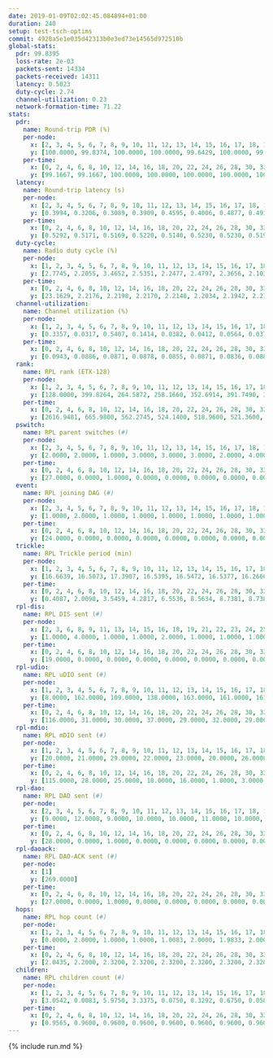 ```yaml
---
date: 2019-01-09T02:02:45.084894+01:00
duration: 240
setup: test-tsch-optims
commit: 4928a5e1e035d42313b0e3ed73e14565d972510b
global-stats:
  pdr: 99.8395
  loss-rate: 2e-03
  packets-sent: 14334
  packets-received: 14311
  latency: 0.5023
  duty-cycle: 2.74
  channel-utilization: 0.23
  network-formation-time: 71.22
stats:
  pdr:
    name: Round-trip PDR (%)
    per-node:
      x: [2, 3, 4, 5, 6, 7, 8, 9, 10, 11, 12, 13, 14, 15, 16, 17, 18, 19, 20, 21, 22, 23, 24, 25]
      y: [100.0000, 99.8374, 100.0000, 100.0000, 99.6429, 100.0000, 99.8291, 99.6748, 99.4949, 99.3031, 100.0000, 100.0000, 99.5208, 100.0000, 99.6390, 100.0000, 99.6569, 100.0000, 99.8322, 100.0000, 99.8333, 99.8361, 100.0000, 100.0000]
    per-time:
      x: [0, 2, 4, 6, 8, 10, 12, 14, 16, 18, 20, 22, 24, 26, 28, 30, 32, 34, 36, 38, 40, 42, 44, 46, 48, 50, 52, 54, 56, 58, 60, 62, 64, 66, 68, 70, 72, 74, 76, 78, 80, 82, 84, 86, 88, 90, 92, 94, 96, 98, 100, 102, 104, 106, 108, 110, 112, 114, 116, 118, 120, 122, 124, 126, 128, 130, 132, 134, 136, 138, 140, 142, 144, 146, 148, 150, 152, 154, 156, 158, 160, 162, 164, 166, 168, 170, 172, 174, 176, 178, 180, 182, 184, 186, 188, 190, 192, 194, 196, 198, 200, 202, 204, 206, 208, 210, 212, 214, 216, 218, 220, 222, 224, 226, 228, 230, 232, 234, 236, 238, 240]
      y: [99.1667, 99.1667, 100.0000, 100.0000, 100.0000, 100.0000, 100.0000, 100.0000, 100.0000, 100.0000, 100.0000, 100.0000, 100.0000, 100.0000, 100.0000, 100.0000, 100.0000, 100.0000, 100.0000, 100.0000, 100.0000, 100.0000, 100.0000, 100.0000, 100.0000, 100.0000, 100.0000, 100.0000, 100.0000, 100.0000, 100.0000, 100.0000, 100.0000, 100.0000, 100.0000, 100.0000, 100.0000, 100.0000, 100.0000, 100.0000, 100.0000, 100.0000, 100.0000, 100.0000, 100.0000, 99.1667, 100.0000, 100.0000, 100.0000, 100.0000, 100.0000, 100.0000, 100.0000, 100.0000, 100.0000, 100.0000, 100.0000, 100.0000, 100.0000, 100.0000, 100.0000, 100.0000, 100.0000, 100.0000, 100.0000, 100.0000, 100.0000, 100.0000, 100.0000, 100.0000, 100.0000, 100.0000, 100.0000, 100.0000, 100.0000, 100.0000, 100.0000, 100.0000, 100.0000, 100.0000, 100.0000, 100.0000, 100.0000, 100.0000, 100.0000, 100.0000, 100.0000, 100.0000, 100.0000, 100.0000, 100.0000, 100.0000, 100.0000, 100.0000, 100.0000, 100.0000, 100.0000, 100.0000, 100.0000, 100.0000, 100.0000, 100.0000, 100.0000, 100.0000, 100.0000, 100.0000, 100.0000, 100.0000, 100.0000, 100.0000, 100.0000, 100.0000, 100.0000, 100.0000, 100.0000, 100.0000, 100.0000, 100.0000, 83.3333, 100.0000, null]
  latency:
    name: Round-trip latency (s)
    per-node:
      x: [2, 3, 4, 5, 6, 7, 8, 9, 10, 11, 12, 13, 14, 15, 16, 17, 18, 19, 20, 21, 22, 23, 24, 25]
      y: [0.3994, 0.3206, 0.3089, 0.3909, 0.4595, 0.4006, 0.4877, 0.4919, 0.4013, 0.4919, 0.4638, 0.4113, 0.5151, 0.5538, 0.5358, 0.4824, 0.5138, 0.5838, 0.5580, 0.5780, 0.6526, 0.6997, 0.7246, 0.6337]
    per-time:
      x: [0, 2, 4, 6, 8, 10, 12, 14, 16, 18, 20, 22, 24, 26, 28, 30, 32, 34, 36, 38, 40, 42, 44, 46, 48, 50, 52, 54, 56, 58, 60, 62, 64, 66, 68, 70, 72, 74, 76, 78, 80, 82, 84, 86, 88, 90, 92, 94, 96, 98, 100, 102, 104, 106, 108, 110, 112, 114, 116, 118, 120, 122, 124, 126, 128, 130, 132, 134, 136, 138, 140, 142, 144, 146, 148, 150, 152, 154, 156, 158, 160, 162, 164, 166, 168, 170, 172, 174, 176, 178, 180, 182, 184, 186, 188, 190, 192, 194, 196, 198, 200, 202, 204, 206, 208, 210, 212, 214, 216, 218, 220, 222, 224, 226, 228, 230, 232, 234, 236, 238, 240]
      y: [0.5292, 0.5171, 0.5169, 0.5220, 0.5140, 0.5230, 0.5230, 0.5199, 0.4698, 0.4829, 0.5129, 0.5318, 0.5053, 0.5124, 0.5050, 0.4832, 0.5176, 0.5360, 0.5254, 0.5098, 0.5172, 0.5152, 0.5377, 0.5217, 0.5460, 0.5171, 0.5125, 0.5182, 0.5099, 0.5232, 0.4997, 0.5010, 0.4950, 0.5011, 0.5055, 0.5027, 0.5039, 0.4752, 0.4961, 0.4916, 0.4826, 0.5133, 0.5049, 0.4853, 0.5041, 0.4930, 0.4703, 0.4898, 0.4829, 0.4879, 0.4720, 0.4810, 0.4882, 0.4971, 0.5153, 0.4961, 0.5870, 0.6095, 0.5703, 0.5068, 0.5056, 0.5058, 0.5114, 0.4850, 0.5033, 0.5112, 0.5005, 0.4860, 0.4935, 0.4995, 0.5165, 0.5017, 0.5061, 0.5062, 0.4817, 0.4698, 0.4898, 0.4816, 0.4714, 0.4734, 0.4931, 0.4833, 0.4854, 0.5055, 0.4876, 0.4839, 0.4721, 0.4758, 0.4850, 0.4973, 0.4773, 0.4829, 0.4658, 0.4782, 0.4881, 0.4811, 0.5006, 0.4688, 0.4670, 0.4849, 0.4779, 0.4633, 0.4859, 0.4833, 0.4638, 0.4782, 0.4630, 0.4881, 0.4779, 0.4659, 0.4637, 0.4599, 0.4584, 0.4726, 0.4922, 0.5409, 0.5570, 0.5810, 0.8496, 0.6490, null]
  duty-cycle:
    name: Radio duty cycle (%)
    per-node:
      x: [1, 2, 3, 4, 5, 6, 7, 8, 9, 10, 11, 12, 13, 14, 15, 16, 17, 18, 19, 20, 21, 22, 23, 24, 25]
      y: [2.7745, 2.2055, 3.4652, 2.5351, 2.2477, 2.4797, 2.3656, 2.1036, 2.2559, 2.2504, 2.2404, 2.1334, 2.6389, 2.3369, 2.2050, 2.2712, 2.6268, 2.3712, 2.3714, 2.3987, 2.2473, 2.3795, 2.3672, 2.4081, 2.2561]
    per-time:
      x: [0, 2, 4, 6, 8, 10, 12, 14, 16, 18, 20, 22, 24, 26, 28, 30, 32, 34, 36, 38, 40, 42, 44, 46, 48, 50, 52, 54, 56, 58, 60, 62, 64, 66, 68, 70, 72, 74, 76, 78, 80, 82, 84, 86, 88, 90, 92, 94, 96, 98, 100, 102, 104, 106, 108, 110, 112, 114, 116, 118, 120, 122, 124, 126, 128, 130, 132, 134, 136, 138, 140, 142, 144, 146, 148, 150, 152, 154, 156, 158, 160, 162, 164, 166, 168, 170, 172, 174, 176, 178, 180, 182, 184, 186, 188, 190, 192, 194, 196, 198, 200, 202, 204, 206, 208, 210, 212, 214, 216, 218, 220, 222, 224, 226, 228, 230, 232, 234, 236, 238, 240]
      y: [23.1629, 2.2176, 2.2198, 2.2170, 2.2148, 2.2034, 2.1942, 2.2108, 2.2049, 2.1766, 2.1957, 2.1848, 2.2027, 2.1923, 2.2502, 2.2007, 2.2029, 2.1982, 2.2208, 2.2089, 2.1946, 2.2109, 2.2071, 2.2085, 2.2183, 2.2391, 2.2056, 2.2171, 2.2146, 2.2333, 2.2140, 2.2199, 2.2025, 2.1950, 2.2110, 2.2099, 2.1955, 2.2024, 2.2014, 2.2078, 2.2011, 2.2052, 2.2089, 2.2463, 2.1988, 2.2087, 2.1955, 2.1926, 2.2080, 2.2411, 2.2205, 2.2237, 2.2262, 2.2175, 2.2344, 2.2292, 3.4720, 3.4653, 3.2601, 2.2440, 2.2392, 2.2212, 2.2326, 2.2419, 2.2133, 2.2189, 2.2128, 2.2143, 2.2129, 2.2134, 2.2157, 2.2237, 2.2216, 2.1997, 2.2200, 2.2061, 2.2044, 2.2282, 2.2127, 2.2025, 2.2022, 2.2312, 2.2024, 2.2225, 2.2189, 2.2173, 2.1984, 2.2040, 2.2048, 2.2224, 2.2121, 2.2122, 2.2016, 2.2067, 2.2066, 2.2228, 2.2336, 2.2144, 2.1945, 2.2101, 2.2269, 2.2101, 2.1978, 2.2307, 2.2005, 2.2159, 2.2058, 2.2143, 2.2080, 2.2156, 2.2164, 2.2074, 2.2020, 2.2096, 2.2219, 3.3801, 3.2250, 3.3294, 3.1946, 2.6438, null]
  channel-utilization:
    name: Channel utilization (%)
    per-node:
      x: [1, 2, 3, 4, 5, 6, 7, 8, 9, 10, 11, 12, 13, 14, 15, 16, 17, 18, 19, 20, 21, 22, 23, 24, 25]
      y: [0.3357, 0.0317, 0.5407, 0.1414, 0.0382, 0.0412, 0.0564, 0.0373, 0.0337, 0.0435, 0.0321, 0.0325, 0.1597, 0.0332, 0.0564, 0.0341, 0.2007, 0.0655, 0.0509, 0.0902, 0.0407, 0.0348, 0.0324, 0.0331, 0.0353]
    per-time:
      x: [0, 2, 4, 6, 8, 10, 12, 14, 16, 18, 20, 22, 24, 26, 28, 30, 32, 34, 36, 38, 40, 42, 44, 46, 48, 50, 52, 54, 56, 58, 60, 62, 64, 66, 68, 70, 72, 74, 76, 78, 80, 82, 84, 86, 88, 90, 92, 94, 96, 98, 100, 102, 104, 106, 108, 110, 112, 114, 116, 118, 120, 122, 124, 126, 128, 130, 132, 134, 136, 138, 140, 142, 144, 146, 148, 150, 152, 154, 156, 158, 160, 162, 164, 166, 168, 170, 172, 174, 176, 178, 180, 182, 184, 186, 188, 190, 192, 194, 196, 198, 200, 202, 204, 206, 208, 210, 212, 214, 216, 218, 220, 222, 224, 226, 228, 230, 232, 234, 236, 238, 240]
      y: [0.0943, 0.0886, 0.0871, 0.0878, 0.0855, 0.0871, 0.0836, 0.0884, 0.0838, 0.0753, 0.0834, 0.0800, 0.0856, 0.0804, 0.1007, 0.0851, 0.0844, 0.0847, 0.0926, 0.0894, 0.0843, 0.0891, 0.0874, 0.0882, 0.0892, 0.0979, 0.0883, 0.0915, 0.0918, 0.0970, 0.0896, 0.0900, 0.0841, 0.0836, 0.0870, 0.0888, 0.0835, 0.0865, 0.0855, 0.0855, 0.0848, 0.0857, 0.0869, 0.0980, 0.0847, 0.0876, 0.0839, 0.0821, 0.0864, 0.0929, 0.0879, 0.0880, 0.0896, 0.0866, 0.0926, 0.0919, 0.5457, 0.5388, 0.4522, 0.0939, 0.0924, 0.0892, 0.0925, 0.0971, 0.0875, 0.0908, 0.0880, 0.0872, 0.0873, 0.0889, 0.0906, 0.0914, 0.0921, 0.0860, 0.0917, 0.0849, 0.0845, 0.0918, 0.0860, 0.0858, 0.0856, 0.0943, 0.0844, 0.0902, 0.0896, 0.0896, 0.0830, 0.0856, 0.0864, 0.0906, 0.0876, 0.0884, 0.0824, 0.0865, 0.0858, 0.0887, 0.0934, 0.0879, 0.0825, 0.0870, 0.0909, 0.0857, 0.0820, 0.0924, 0.0839, 0.0878, 0.0858, 0.0886, 0.0862, 0.0876, 0.0877, 0.0846, 0.0824, 0.0856, 0.0898, 0.5549, 0.4567, 0.4818, 0.4133, 0.1807, null]
  rank:
    name: RPL rank (ETX-128)
    per-node:
      x: [1, 2, 3, 4, 5, 6, 7, 8, 9, 10, 11, 12, 13, 14, 15, 16, 17, 18, 19, 20, 21, 22, 23, 24, 25]
      y: [128.0000, 399.8264, 264.5872, 258.1660, 352.6914, 391.7490, 397.4938, 488.8843, 535.7049, 406.9752, 578.6694, 429.0738, 425.5820, 563.5143, 551.0163, 573.5164, 437.4408, 570.6434, 603.1393, 624.4876, 660.5679, 714.6560, 1024.6064, 1024.6534, 768.8845]
    per-time:
      x: [0, 2, 4, 6, 8, 10, 12, 14, 16, 18, 20, 22, 24, 26, 28, 30, 32, 34, 36, 38, 40, 42, 44, 46, 48, 50, 52, 54, 56, 58, 60, 62, 64, 66, 68, 70, 72, 74, 76, 78, 80, 82, 84, 86, 88, 90, 92, 94, 96, 98, 100, 102, 104, 106, 108, 110, 112, 114, 116, 118, 120, 122, 124, 126, 128, 130, 132, 134, 136, 138, 140, 142, 144, 146, 148, 150, 152, 154, 156, 158, 160, 162, 164, 166, 168, 170, 172, 174, 176, 178, 180, 182, 184, 186, 188, 190, 192, 194, 196, 198, 200, 202, 204, 206, 208, 210, 212, 214, 216, 218, 220, 222, 224, 226, 228, 230, 232, 234, 236, 238, 240]
      y: [2616.9481, 665.9800, 562.2745, 524.1400, 518.9600, 521.3600, 514.7600, 520.0400, 507.7647, 504.6600, 505.0200, 508.5200, 500.9412, 507.1765, 501.6600, 502.8800, 491.3922, 492.6200, 487.9804, 495.5400, 515.5490, 529.8400, 542.8800, 544.4200, 544.7451, 551.7358, 515.8400, 509.1400, 534.5490, 519.7885, 507.0800, 510.0600, 505.8600, 515.1000, 515.3333, 503.0980, 498.1200, 508.2075, 481.1373, 473.2549, 470.1400, 474.7000, 481.5400, 499.1000, 522.3137, 527.8600, 517.6000, 521.5200, 525.7925, 517.6538, 511.0392, 505.2800, 500.5800, 505.1176, 506.7400, 498.2000, 298.9370, 292.3430, 280.2393, 338.9929, 484.8600, 480.1000, 485.2600, 506.3019, 536.3922, 527.7885, 519.4600, 511.8800, 511.0980, 499.1000, 498.1200, 510.4314, 515.0000, 514.3654, 515.5962, 499.4600, 489.0600, 490.9600, 483.2200, 485.2200, 478.4510, 479.9231, 491.7843, 484.4000, 509.1961, 506.8000, 507.0600, 501.5294, 504.6000, 495.5000, 491.4510, 484.9800, 473.0400, 471.2800, 478.0196, 473.5200, 477.0600, 469.8600, 469.4314, 465.1176, 467.8400, 466.8200, 467.6000, 464.3400, 467.5400, 473.0600, 476.0196, 480.2745, 483.4200, 481.4118, 483.5600, 488.7800, 477.4800, 479.4706, 486.7400, 497.7600, 284.1103, 280.7764, 297.2445, 612.8714, null]
  pswitch:
    name: RPL parent switches (#)
    per-node:
      x: [2, 3, 4, 5, 6, 7, 8, 9, 10, 11, 12, 13, 14, 15, 16, 17, 18, 19, 20, 21, 22, 23, 24, 25]
      y: [2.0000, 2.0000, 1.0000, 3.0000, 3.0000, 3.0000, 2.0000, 4.0000, 2.0000, 5.0000, 4.0000, 4.0000, 5.0000, 6.0000, 4.0000, 5.0000, 4.0000, 4.0000, 2.0000, 3.0000, 10.0000, 9.0000, 11.0000, 11.0000]
    per-time:
      x: [0, 2, 4, 6, 8, 10, 12, 14, 16, 18, 20, 22, 24, 26, 28, 30, 32, 34, 36, 38, 40, 42, 44, 46, 48, 50, 52, 54, 56, 58, 60, 62, 64, 66, 68, 70, 72, 74, 76, 78, 80, 82, 84, 86, 88, 90, 92, 94, 96, 98, 100, 102, 104, 106, 108, 110, 112, 114, 116, 118, 120, 122, 124, 126, 128, 130, 132, 134, 136, 138, 140, 142, 144, 146, 148, 150, 152, 154, 156, 158, 160, 162, 164, 166, 168, 170, 172, 174, 176, 178, 180, 182, 184, 186, 188, 190, 192, 194, 196, 198, 200, 202, 204, 206, 208, 210, 212, 214, 216, 218, 220, 222, 224, 226, 228, 230, 232, 234, 236, 238]
      y: [27.0000, 0.0000, 1.0000, 0.0000, 0.0000, 0.0000, 0.0000, 0.0000, 1.0000, 0.0000, 0.0000, 0.0000, 1.0000, 1.0000, 0.0000, 0.0000, 1.0000, 0.0000, 1.0000, 0.0000, 1.0000, 0.0000, 0.0000, 0.0000, 1.0000, 3.0000, 0.0000, 0.0000, 1.0000, 2.0000, 0.0000, 0.0000, 0.0000, 0.0000, 1.0000, 1.0000, 0.0000, 3.0000, 1.0000, 1.0000, 0.0000, 0.0000, 0.0000, 0.0000, 1.0000, 0.0000, 0.0000, 0.0000, 3.0000, 2.0000, 1.0000, 0.0000, 0.0000, 1.0000, 0.0000, 0.0000, 2.0000, 0.0000, 0.0000, 0.0000, 0.0000, 0.0000, 0.0000, 3.0000, 1.0000, 2.0000, 0.0000, 0.0000, 1.0000, 0.0000, 0.0000, 1.0000, 0.0000, 2.0000, 2.0000, 0.0000, 0.0000, 0.0000, 0.0000, 0.0000, 1.0000, 2.0000, 1.0000, 0.0000, 1.0000, 0.0000, 0.0000, 1.0000, 0.0000, 4.0000, 1.0000, 0.0000, 0.0000, 0.0000, 1.0000, 0.0000, 0.0000, 0.0000, 1.0000, 1.0000, 0.0000, 0.0000, 0.0000, 0.0000, 0.0000, 0.0000, 1.0000, 1.0000, 0.0000, 1.0000, 0.0000, 0.0000, 0.0000, 1.0000, 0.0000, 0.0000, 0.0000, 0.0000, 0.0000, 21.0000]
  event:
    name: RPL joining DAG (#)
    per-node:
      x: [2, 3, 4, 5, 6, 7, 8, 9, 10, 11, 12, 13, 14, 15, 16, 17, 18, 19, 20, 21, 22, 23, 24, 25]
      y: [1.0000, 2.0000, 1.0000, 1.0000, 1.0000, 1.0000, 1.0000, 1.0000, 1.0000, 1.0000, 1.0000, 1.0000, 1.0000, 1.0000, 1.0000, 1.0000, 1.0000, 1.0000, 1.0000, 1.0000, 1.0000, 1.0000, 1.0000, 1.0000]
    per-time:
      x: [0, 2, 4, 6, 8, 10, 12, 14, 16, 18, 20, 22, 24, 26, 28, 30, 32, 34, 36, 38, 40, 42, 44, 46, 48, 50, 52, 54, 56, 58, 60, 62, 64, 66, 68, 70, 72, 74, 76, 78, 80, 82, 84, 86, 88, 90, 92, 94, 96, 98, 100, 102, 104, 106, 108, 110, 112, 114, 116, 118, 120, 122, 124, 126, 128, 130, 132, 134, 136, 138, 140, 142, 144, 146, 148, 150, 152, 154, 156, 158, 160, 162, 164, 166, 168, 170, 172, 174, 176, 178, 180, 182, 184, 186, 188, 190, 192, 194, 196, 198, 200, 202, 204, 206, 208, 210, 212, 214, 216, 218, 220, 222, 224, 226, 228, 230, 232, 234, 236, 238]
      y: [24.0000, 0.0000, 0.0000, 0.0000, 0.0000, 0.0000, 0.0000, 0.0000, 0.0000, 0.0000, 0.0000, 0.0000, 0.0000, 0.0000, 0.0000, 0.0000, 0.0000, 0.0000, 0.0000, 0.0000, 0.0000, 0.0000, 0.0000, 0.0000, 0.0000, 0.0000, 0.0000, 0.0000, 0.0000, 0.0000, 0.0000, 0.0000, 0.0000, 0.0000, 0.0000, 0.0000, 0.0000, 0.0000, 0.0000, 0.0000, 0.0000, 0.0000, 0.0000, 0.0000, 0.0000, 0.0000, 0.0000, 0.0000, 0.0000, 0.0000, 0.0000, 0.0000, 0.0000, 0.0000, 0.0000, 0.0000, 0.0000, 0.0000, 0.0000, 0.0000, 0.0000, 0.0000, 0.0000, 0.0000, 0.0000, 0.0000, 0.0000, 0.0000, 0.0000, 0.0000, 0.0000, 0.0000, 0.0000, 0.0000, 0.0000, 0.0000, 0.0000, 0.0000, 0.0000, 0.0000, 0.0000, 0.0000, 0.0000, 0.0000, 0.0000, 0.0000, 0.0000, 0.0000, 0.0000, 0.0000, 0.0000, 0.0000, 0.0000, 0.0000, 0.0000, 0.0000, 0.0000, 0.0000, 0.0000, 0.0000, 0.0000, 0.0000, 0.0000, 0.0000, 0.0000, 0.0000, 0.0000, 0.0000, 0.0000, 0.0000, 0.0000, 0.0000, 0.0000, 0.0000, 0.0000, 0.0000, 0.0000, 0.0000, 0.0000, 1.0000]
  trickle:
    name: RPL Trickle period (min)
    per-node:
      x: [1, 2, 3, 4, 5, 6, 7, 8, 9, 10, 11, 12, 13, 14, 15, 16, 17, 18, 19, 20, 21, 22, 23, 24, 25]
      y: [16.6639, 16.5073, 17.3907, 16.5395, 16.5472, 16.5377, 16.2666, 16.4757, 16.5370, 16.5344, 16.5459, 16.5510, 16.4128, 16.5459, 16.5586, 16.4702, 16.3467, 16.3946, 16.4632, 16.5267, 16.5377, 16.5571, 16.5534, 16.5608, 16.5608]
    per-time:
      x: [0, 2, 4, 6, 8, 10, 12, 14, 16, 18, 20, 22, 24, 26, 28, 30, 32, 34, 36, 38, 40, 42, 44, 46, 48, 50, 52, 54, 56, 58, 60, 62, 64, 66, 68, 70, 72, 74, 76, 78, 80, 82, 84, 86, 88, 90, 92, 94, 96, 98, 100, 102, 104, 106, 108, 110, 112, 114, 116, 118, 120, 122, 124, 126, 128, 130, 132, 134, 136, 138, 140, 142, 144, 146, 148, 150, 152, 154, 156, 158, 160, 162, 164, 166, 168, 170, 172, 174, 176, 178, 180, 182, 184, 186, 188, 190, 192, 194, 196, 198, 200, 202, 204, 206, 208, 210, 212, 214, 216, 218, 220, 222, 224, 226, 228, 230, 232, 234, 236, 238, 240]
      y: [0.4087, 2.0098, 3.5459, 4.2817, 6.5536, 8.5634, 8.7381, 8.7381, 8.9095, 17.1267, 17.3015, 17.4763, 17.4763, 17.4763, 17.4763, 17.4763, 17.4763, 17.4763, 17.4763, 17.4763, 17.4763, 17.4763, 17.4763, 17.4763, 17.4763, 17.4763, 17.4763, 17.4763, 17.4763, 17.4763, 17.4763, 17.4763, 17.4763, 17.4763, 17.4763, 17.4763, 17.4763, 17.4763, 17.4763, 17.4763, 17.4763, 17.4763, 17.4763, 17.4763, 17.4763, 17.4763, 17.4763, 17.4763, 17.4763, 17.4763, 17.4763, 17.4763, 17.4763, 17.4763, 17.4763, 17.4763, 17.4763, 17.4763, 17.4763, 17.4763, 17.4763, 17.4763, 17.4763, 17.4763, 17.4763, 17.4763, 17.4763, 17.4763, 17.4763, 17.4763, 17.4763, 17.4763, 17.4763, 17.4763, 17.4763, 17.4763, 17.4763, 17.4763, 17.4763, 17.4763, 17.4763, 17.4763, 17.4763, 17.4763, 17.4763, 17.4763, 17.4763, 17.4763, 17.4763, 17.4763, 17.4763, 17.4763, 17.4763, 17.4763, 17.4763, 17.4763, 17.4763, 17.4763, 17.4763, 17.4763, 17.4763, 17.4763, 17.4763, 17.4763, 17.4763, 17.4763, 17.4763, 17.4763, 17.4763, 17.4763, 17.4763, 17.4763, 17.4763, 17.4763, 17.4763, 17.4763, 17.4763, 17.4763, 17.4763, 15.2878, null]
  rpl-dis:
    name: RPL DIS sent (#)
    per-node:
      x: [2, 3, 6, 8, 9, 11, 13, 14, 15, 16, 18, 19, 21, 22, 23, 24, 25]
      y: [1.0000, 4.0000, 1.0000, 1.0000, 2.0000, 1.0000, 1.0000, 1.0000, 1.0000, 2.0000, 1.0000, 1.0000, 1.0000, 1.0000, 1.0000, 2.0000, 1.0000]
    per-time:
      x: [0, 2, 4, 6, 8, 10, 12, 14, 16, 18, 20, 22, 24, 26, 28, 30, 32, 34, 36, 38, 40, 42, 44, 46, 48, 50, 52, 54, 56, 58, 60, 62, 64, 66, 68, 70, 72, 74, 76, 78, 80, 82, 84, 86, 88, 90, 92, 94, 96, 98, 100, 102, 104, 106, 108, 110, 112, 114, 116, 118, 120, 122, 124, 126, 128, 130, 132, 134, 136, 138, 140, 142, 144, 146, 148, 150, 152, 154, 156, 158, 160, 162, 164, 166, 168, 170, 172, 174, 176, 178, 180, 182, 184, 186, 188, 190, 192, 194, 196, 198, 200, 202, 204, 206, 208, 210, 212, 214, 216, 218, 220, 222, 224, 226, 228, 230, 232, 234, 236]
      y: [19.0000, 0.0000, 0.0000, 0.0000, 0.0000, 0.0000, 0.0000, 0.0000, 0.0000, 0.0000, 0.0000, 0.0000, 0.0000, 0.0000, 0.0000, 0.0000, 0.0000, 0.0000, 0.0000, 0.0000, 0.0000, 0.0000, 0.0000, 0.0000, 0.0000, 0.0000, 0.0000, 0.0000, 0.0000, 0.0000, 0.0000, 0.0000, 0.0000, 0.0000, 0.0000, 0.0000, 0.0000, 0.0000, 0.0000, 0.0000, 0.0000, 0.0000, 0.0000, 0.0000, 0.0000, 0.0000, 0.0000, 0.0000, 0.0000, 0.0000, 0.0000, 0.0000, 0.0000, 0.0000, 0.0000, 0.0000, 0.0000, 1.0000, 2.0000, 0.0000, 0.0000, 0.0000, 0.0000, 0.0000, 0.0000, 0.0000, 0.0000, 0.0000, 0.0000, 0.0000, 0.0000, 0.0000, 0.0000, 0.0000, 0.0000, 0.0000, 0.0000, 0.0000, 0.0000, 0.0000, 0.0000, 0.0000, 0.0000, 0.0000, 0.0000, 0.0000, 0.0000, 0.0000, 0.0000, 0.0000, 0.0000, 0.0000, 0.0000, 0.0000, 0.0000, 0.0000, 0.0000, 0.0000, 0.0000, 0.0000, 0.0000, 0.0000, 0.0000, 0.0000, 0.0000, 0.0000, 0.0000, 0.0000, 0.0000, 0.0000, 0.0000, 0.0000, 0.0000, 0.0000, 0.0000, 0.0000, 0.0000, 0.0000, 1.0000]
  rpl-udio:
    name: RPL uDIO sent (#)
    per-node:
      x: [1, 2, 3, 4, 5, 6, 7, 8, 9, 10, 11, 12, 13, 14, 15, 16, 17, 18, 19, 20, 21, 22, 23, 24, 25]
      y: [8.0000, 162.0000, 109.0000, 138.0000, 163.0000, 161.0000, 161.0000, 169.0000, 168.0000, 172.0000, 164.0000, 166.0000, 139.0000, 169.0000, 170.0000, 165.0000, 169.0000, 166.0000, 167.0000, 168.0000, 170.0000, 158.0000, 161.0000, 166.0000, 168.0000]
    per-time:
      x: [0, 2, 4, 6, 8, 10, 12, 14, 16, 18, 20, 22, 24, 26, 28, 30, 32, 34, 36, 38, 40, 42, 44, 46, 48, 50, 52, 54, 56, 58, 60, 62, 64, 66, 68, 70, 72, 74, 76, 78, 80, 82, 84, 86, 88, 90, 92, 94, 96, 98, 100, 102, 104, 106, 108, 110, 112, 114, 116, 118, 120, 122, 124, 126, 128, 130, 132, 134, 136, 138, 140, 142, 144, 146, 148, 150, 152, 154, 156, 158, 160, 162, 164, 166, 168, 170, 172, 174, 176, 178, 180, 182, 184, 186, 188, 190, 192, 194, 196, 198, 200, 202, 204, 206, 208, 210, 212, 214, 216, 218, 220, 222, 224, 226, 228, 230, 232, 234, 236, 238, 240]
      y: [116.0000, 31.0000, 30.0000, 37.0000, 29.0000, 32.0000, 29.0000, 33.0000, 38.0000, 28.0000, 34.0000, 33.0000, 32.0000, 28.0000, 32.0000, 30.0000, 34.0000, 38.0000, 26.0000, 32.0000, 31.0000, 37.0000, 29.0000, 33.0000, 32.0000, 32.0000, 33.0000, 30.0000, 24.0000, 36.0000, 34.0000, 31.0000, 31.0000, 29.0000, 34.0000, 29.0000, 31.0000, 30.0000, 36.0000, 31.0000, 27.0000, 30.0000, 24.0000, 38.0000, 29.0000, 31.0000, 31.0000, 36.0000, 28.0000, 27.0000, 30.0000, 33.0000, 31.0000, 31.0000, 29.0000, 31.0000, 37.0000, 29.0000, 37.0000, 29.0000, 30.0000, 30.0000, 31.0000, 31.0000, 29.0000, 35.0000, 31.0000, 26.0000, 32.0000, 28.0000, 33.0000, 36.0000, 32.0000, 29.0000, 25.0000, 34.0000, 34.0000, 32.0000, 36.0000, 32.0000, 27.0000, 32.0000, 33.0000, 31.0000, 31.0000, 35.0000, 28.0000, 32.0000, 31.0000, 29.0000, 30.0000, 30.0000, 35.0000, 32.0000, 29.0000, 29.0000, 33.0000, 28.0000, 30.0000, 30.0000, 32.0000, 31.0000, 27.0000, 33.0000, 27.0000, 36.0000, 29.0000, 33.0000, 31.0000, 30.0000, 27.0000, 34.0000, 33.0000, 30.0000, 36.0000, 35.0000, 42.0000, 31.0000, 31.0000, 53.0000, 2.0000]
  rpl-mdio:
    name: RPL mDIO sent (#)
    per-node:
      x: [1, 2, 3, 4, 5, 6, 7, 8, 9, 10, 11, 12, 13, 14, 15, 16, 17, 18, 19, 20, 21, 22, 23, 24, 25]
      y: [20.0000, 21.0000, 29.0000, 22.0000, 23.0000, 20.0000, 26.0000, 21.0000, 20.0000, 20.0000, 21.0000, 21.0000, 24.0000, 20.0000, 22.0000, 21.0000, 26.0000, 26.0000, 21.0000, 23.0000, 21.0000, 20.0000, 20.0000, 20.0000, 20.0000]
    per-time:
      x: [0, 2, 4, 6, 8, 10, 12, 14, 16, 18, 20, 22, 24, 26, 28, 30, 32, 34, 36, 38, 40, 42, 44, 46, 48, 50, 52, 54, 56, 58, 60, 62, 64, 66, 68, 70, 72, 74, 76, 78, 80, 82, 84, 86, 88, 90, 92, 94, 96, 98, 100, 102, 104, 106, 108, 110, 112, 114, 116, 118, 120, 122, 124, 126, 128, 130, 132, 134, 136, 138, 140, 142, 144, 146, 148, 150, 152, 154, 156, 158, 160, 162, 164, 166, 168, 170, 172, 174, 176, 178, 180, 182, 184, 186, 188, 190, 192, 194, 196, 198, 200, 202, 204, 206, 208, 210, 212, 214, 216, 218, 220, 222, 224, 226, 228, 230, 232, 234, 236, 238]
      y: [115.0000, 28.0000, 25.0000, 10.0000, 16.0000, 1.0000, 3.0000, 9.0000, 12.0000, 1.0000, 0.0000, 0.0000, 0.0000, 6.0000, 7.0000, 2.0000, 7.0000, 3.0000, 0.0000, 0.0000, 0.0000, 0.0000, 4.0000, 5.0000, 8.0000, 6.0000, 2.0000, 0.0000, 0.0000, 0.0000, 4.0000, 8.0000, 7.0000, 1.0000, 4.0000, 1.0000, 0.0000, 0.0000, 0.0000, 1.0000, 3.0000, 6.0000, 6.0000, 9.0000, 0.0000, 0.0000, 0.0000, 0.0000, 3.0000, 6.0000, 5.0000, 7.0000, 4.0000, 0.0000, 0.0000, 0.0000, 1.0000, 4.0000, 5.0000, 3.0000, 10.0000, 1.0000, 1.0000, 1.0000, 0.0000, 0.0000, 5.0000, 9.0000, 5.0000, 5.0000, 0.0000, 1.0000, 0.0000, 0.0000, 1.0000, 6.0000, 8.0000, 3.0000, 6.0000, 0.0000, 0.0000, 0.0000, 1.0000, 6.0000, 6.0000, 6.0000, 5.0000, 2.0000, 0.0000, 0.0000, 0.0000, 0.0000, 10.0000, 2.0000, 4.0000, 7.0000, 2.0000, 0.0000, 0.0000, 0.0000, 2.0000, 7.0000, 4.0000, 5.0000, 5.0000, 1.0000, 0.0000, 1.0000, 0.0000, 3.0000, 7.0000, 4.0000, 4.0000, 5.0000, 2.0000, 0.0000, 0.0000, 0.0000, 7.0000, 20.0000]
  rpl-dao:
    name: RPL DAO sent (#)
    per-node:
      x: [2, 3, 4, 5, 6, 7, 8, 9, 10, 11, 12, 13, 14, 15, 16, 17, 18, 19, 20, 21, 22, 23, 24, 25]
      y: [9.0000, 12.0000, 9.0000, 10.0000, 10.0000, 11.0000, 10.0000, 11.0000, 10.0000, 12.0000, 11.0000, 11.0000, 11.0000, 13.0000, 11.0000, 14.0000, 11.0000, 12.0000, 10.0000, 9.0000, 14.0000, 13.0000, 14.0000, 15.0000]
    per-time:
      x: [0, 2, 4, 6, 8, 10, 12, 14, 16, 18, 20, 22, 24, 26, 28, 30, 32, 34, 36, 38, 40, 42, 44, 46, 48, 50, 52, 54, 56, 58, 60, 62, 64, 66, 68, 70, 72, 74, 76, 78, 80, 82, 84, 86, 88, 90, 92, 94, 96, 98, 100, 102, 104, 106, 108, 110, 112, 114, 116, 118, 120, 122, 124, 126, 128, 130, 132, 134, 136, 138, 140, 142, 144, 146, 148, 150, 152, 154, 156, 158, 160, 162, 164, 166, 168, 170, 172, 174, 176, 178, 180, 182, 184, 186, 188, 190, 192, 194, 196, 198, 200, 202, 204, 206, 208, 210, 212, 214, 216, 218, 220, 222, 224, 226, 228, 230, 232, 234, 236, 238]
      y: [28.0000, 0.0000, 1.0000, 0.0000, 0.0000, 0.0000, 0.0000, 0.0000, 1.0000, 0.0000, 0.0000, 0.0000, 1.0000, 1.0000, 19.0000, 1.0000, 2.0000, 0.0000, 1.0000, 0.0000, 1.0000, 0.0000, 1.0000, 0.0000, 1.0000, 2.0000, 0.0000, 1.0000, 13.0000, 5.0000, 2.0000, 0.0000, 1.0000, 0.0000, 1.0000, 1.0000, 1.0000, 3.0000, 1.0000, 1.0000, 1.0000, 0.0000, 5.0000, 8.0000, 3.0000, 0.0000, 1.0000, 0.0000, 3.0000, 3.0000, 2.0000, 0.0000, 1.0000, 2.0000, 1.0000, 0.0000, 5.0000, 5.0000, 1.0000, 1.0000, 1.0000, 0.0000, 1.0000, 7.0000, 1.0000, 3.0000, 0.0000, 1.0000, 2.0000, 0.0000, 1.0000, 9.0000, 1.0000, 3.0000, 3.0000, 0.0000, 0.0000, 1.0000, 2.0000, 3.0000, 1.0000, 3.0000, 2.0000, 0.0000, 2.0000, 7.0000, 3.0000, 1.0000, 2.0000, 6.0000, 1.0000, 0.0000, 0.0000, 2.0000, 1.0000, 1.0000, 1.0000, 1.0000, 1.0000, 5.0000, 4.0000, 1.0000, 2.0000, 5.0000, 1.0000, 0.0000, 1.0000, 3.0000, 0.0000, 2.0000, 1.0000, 1.0000, 0.0000, 4.0000, 5.0000, 2.0000, 2.0000, 5.0000, 1.0000, 22.0000]
  rpl-daoack:
    name: RPL DAO-ACK sent (#)
    per-node:
      x: [1]
      y: [269.0000]
    per-time:
      x: [0, 2, 4, 6, 8, 10, 12, 14, 16, 18, 20, 22, 24, 26, 28, 30, 32, 34, 36, 38, 40, 42, 44, 46, 48, 50, 52, 54, 56, 58, 60, 62, 64, 66, 68, 70, 72, 74, 76, 78, 80, 82, 84, 86, 88, 90, 92, 94, 96, 98, 100, 102, 104, 106, 108, 110, 112, 114, 116, 118, 120, 122, 124, 126, 128, 130, 132, 134, 136, 138, 140, 142, 144, 146, 148, 150, 152, 154, 156, 158, 160, 162, 164, 166, 168, 170, 172, 174, 176, 178, 180, 182, 184, 186, 188, 190, 192, 194, 196, 198, 200, 202, 204, 206, 208, 210, 212, 214, 216, 218, 220, 222, 224, 226, 228, 230, 232, 234, 236, 238]
      y: [27.0000, 0.0000, 1.0000, 0.0000, 0.0000, 0.0000, 0.0000, 0.0000, 1.0000, 0.0000, 0.0000, 0.0000, 1.0000, 1.0000, 19.0000, 1.0000, 2.0000, 0.0000, 1.0000, 0.0000, 1.0000, 0.0000, 1.0000, 0.0000, 1.0000, 2.0000, 0.0000, 1.0000, 13.0000, 5.0000, 2.0000, 0.0000, 1.0000, 0.0000, 1.0000, 1.0000, 1.0000, 3.0000, 1.0000, 1.0000, 1.0000, 0.0000, 5.0000, 8.0000, 3.0000, 0.0000, 1.0000, 0.0000, 3.0000, 3.0000, 2.0000, 0.0000, 0.0000, 3.0000, 1.0000, 0.0000, 5.0000, 5.0000, 1.0000, 1.0000, 1.0000, 0.0000, 1.0000, 7.0000, 1.0000, 3.0000, 0.0000, 1.0000, 2.0000, 0.0000, 1.0000, 9.0000, 1.0000, 3.0000, 3.0000, 0.0000, 0.0000, 1.0000, 2.0000, 3.0000, 1.0000, 2.0000, 3.0000, 0.0000, 2.0000, 7.0000, 3.0000, 1.0000, 2.0000, 6.0000, 1.0000, 0.0000, 0.0000, 2.0000, 1.0000, 1.0000, 1.0000, 1.0000, 1.0000, 5.0000, 4.0000, 1.0000, 2.0000, 5.0000, 1.0000, 0.0000, 1.0000, 3.0000, 0.0000, 2.0000, 1.0000, 1.0000, 0.0000, 4.0000, 5.0000, 2.0000, 2.0000, 5.0000, 1.0000, 19.0000]
  hops:
    name: RPL hop count (#)
    per-node:
      x: [1, 2, 3, 4, 5, 6, 7, 8, 9, 10, 11, 12, 13, 14, 15, 16, 17, 18, 19, 20, 21, 22, 23, 24, 25]
      y: [0.0000, 2.0000, 1.0000, 1.0000, 1.0083, 2.0000, 1.9833, 2.0000, 2.4625, 2.0083, 2.9917, 1.9542, 2.0167, 2.9958, 2.4958, 3.0083, 2.0833, 2.5375, 3.2167, 3.0833, 3.1542, 3.6736, 4.0837, 3.8996, 4.0126]
    per-time:
      x: [0, 2, 4, 6, 8, 10, 12, 14, 16, 18, 20, 22, 24, 26, 28, 30, 32, 34, 36, 38, 40, 42, 44, 46, 48, 50, 52, 54, 56, 58, 60, 62, 64, 66, 68, 70, 72, 74, 76, 78, 80, 82, 84, 86, 88, 90, 92, 94, 96, 98, 100, 102, 104, 106, 108, 110, 112, 114, 116, 118, 120, 122, 124, 126, 128, 130, 132, 134, 136, 138, 140, 142, 144, 146, 148, 150, 152, 154, 156, 158, 160, 162, 164, 166, 168, 170, 172, 174, 176, 178, 180, 182, 184, 186, 188, 190, 192, 194, 196, 198, 200, 202, 204, 206, 208, 210, 212, 214, 216, 218, 220, 222, 224, 226, 228, 230, 232, 234, 236, 238]
      y: [2.0435, 2.2000, 2.3200, 2.3200, 2.3200, 2.3200, 2.3200, 2.3200, 2.3200, 2.3200, 2.3200, 2.3200, 2.3000, 2.2800, 2.3200, 2.3200, 2.4000, 2.4000, 2.4400, 2.4400, 2.4400, 2.4400, 2.4400, 2.4400, 2.4400, 2.4600, 2.4400, 2.4400, 2.4400, 2.4000, 2.3600, 2.3600, 2.3600, 2.3600, 2.3600, 2.3600, 2.3600, 2.3800, 2.4000, 2.4000, 2.4000, 2.4000, 2.4000, 2.4000, 2.4000, 2.3600, 2.3600, 2.3600, 2.4600, 2.4600, 2.5200, 2.5200, 2.5200, 2.5200, 2.5200, 2.5200, 2.4800, 2.5600, 2.5600, 2.5600, 2.5600, 2.5600, 2.5600, 2.5200, 2.4800, 2.4600, 2.4800, 2.4800, 2.4800, 2.5200, 2.5200, 2.5000, 2.4800, 2.4800, 2.4600, 2.4400, 2.4400, 2.4400, 2.4400, 2.4400, 2.4400, 2.4000, 2.4000, 2.4000, 2.4000, 2.4000, 2.4000, 2.4000, 2.4000, 2.4000, 2.4000, 2.4000, 2.4000, 2.4000, 2.4000, 2.4000, 2.4000, 2.4000, 2.4000, 2.4400, 2.4400, 2.4400, 2.4400, 2.4400, 2.4400, 2.4400, 2.4200, 2.4000, 2.4000, 2.4000, 2.4000, 2.4000, 2.4000, 2.4200, 2.4400, 2.4400, 2.4400, 2.4400, 2.4400, 3.4600]
  children:
    name: RPL children count (#)
    per-node:
      x: [1, 2, 3, 4, 5, 6, 7, 8, 9, 10, 11, 12, 13, 14, 15, 16, 17, 18, 19, 20, 21, 22, 23, 24, 25]
      y: [3.0542, 0.0083, 5.9750, 3.3375, 0.0750, 0.3292, 0.6750, 0.0583, 0.0000, 0.3958, 0.0000, 0.0042, 3.2167, 0.0000, 0.6333, 0.0667, 2.5375, 0.8458, 0.4708, 1.7917, 0.1708, 0.1172, 0.0418, 0.0628, 0.1172]
    per-time:
      x: [0, 2, 4, 6, 8, 10, 12, 14, 16, 18, 20, 22, 24, 26, 28, 30, 32, 34, 36, 38, 40, 42, 44, 46, 48, 50, 52, 54, 56, 58, 60, 62, 64, 66, 68, 70, 72, 74, 76, 78, 80, 82, 84, 86, 88, 90, 92, 94, 96, 98, 100, 102, 104, 106, 108, 110, 112, 114, 116, 118, 120, 122, 124, 126, 128, 130, 132, 134, 136, 138, 140, 142, 144, 146, 148, 150, 152, 154, 156, 158, 160, 162, 164, 166, 168, 170, 172, 174, 176, 178, 180, 182, 184, 186, 188, 190, 192, 194, 196, 198, 200, 202, 204, 206, 208, 210, 212, 214, 216, 218, 220, 222, 224, 226, 228, 230, 232, 234, 236, 238]
      y: [0.9565, 0.9600, 0.9600, 0.9600, 0.9600, 0.9600, 0.9600, 0.9600, 0.9600, 0.9600, 0.9600, 0.9600, 0.9600, 0.9600, 0.9600, 0.9600, 0.9600, 0.9600, 0.9600, 0.9600, 0.9600, 0.9600, 0.9600, 0.9600, 0.9600, 0.9600, 0.9600, 0.9600, 0.9600, 0.9600, 0.9600, 0.9600, 0.9600, 0.9600, 0.9600, 0.9600, 0.9600, 0.9600, 0.9600, 0.9600, 0.9600, 0.9600, 0.9600, 0.9600, 0.9600, 0.9600, 0.9600, 0.9600, 0.9600, 0.9600, 0.9600, 0.9600, 0.9600, 0.9600, 0.9600, 0.9600, 0.9600, 0.9600, 0.9600, 0.9600, 0.9600, 0.9600, 0.9600, 0.9600, 0.9600, 0.9600, 0.9600, 0.9600, 0.9600, 0.9600, 0.9600, 0.9600, 0.9600, 0.9600, 0.9600, 0.9600, 0.9600, 0.9600, 0.9600, 0.9600, 0.9600, 0.9600, 0.9600, 0.9600, 0.9600, 0.9600, 0.9600, 0.9600, 0.9600, 0.9600, 0.9600, 0.9600, 0.9600, 0.9600, 0.9600, 0.9600, 0.9600, 0.9600, 0.9600, 0.9600, 0.9600, 0.9600, 0.9600, 0.9600, 0.9600, 0.9600, 0.9600, 0.9600, 0.9600, 0.9600, 0.9600, 0.9600, 0.9600, 0.9600, 0.9600, 0.9600, 0.9600, 0.9600, 0.9600, 0.9600]
---
```


{% include run.md %}
